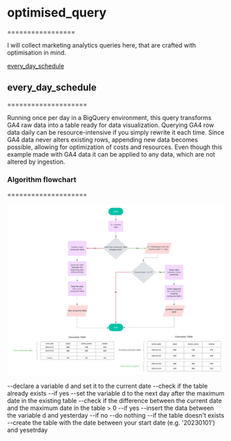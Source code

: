 # optimised_query

=================

I will collect marketing analytics queries here, that are crafted with optimisation in mind.

[every_day_schedule](#every_day_schedule)

## every_day_schedule

====================

Running once per day in a BigQuery environment, this query transforms GA4 raw data into a table ready for data visualization. Querying GA4 row data daily can be resource-intensive if you simply rewrite it each time. Since GA4 data never alters existing rows, appending new data becomes possible, allowing for optimization of costs and resources. Even though this example made with GA4 data it can be applied to any data, which are not altered by ingestion.

### Algorithm flowchart

====================

![algorithm flowchart every_day_schedule](images/every_day_schedule.png)

--declare a variable d and set it to the current date
--check if the table already exists
--if yes
--set the variable d to the next day after the maximum date in the existing table
--check if the difference between the current date and the maximum date in the table > 0
--if yes
--insert the data between the variable d and yesterday
--if no
--do nothing
--if the table doesn't exists
--create the table with the date between your start date (e.g. '20230101') and yesetrday
